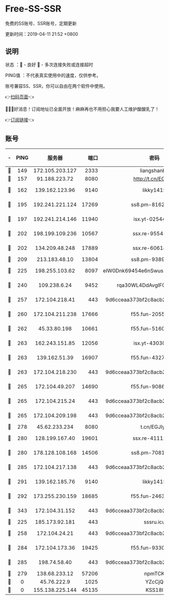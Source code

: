 # Free-SS-SSR

免费的SS账号、SSR账号，定期更新

更新时间：2019-04-11 21:52 +0800

## 说明

状态     ：🙂 - 良好 🙁 - 多次连接失败或连接超时

PING值   ：不代表真实使用中的速度，仅供参考。

账号兼容SS、SSR，你可以自由在两个软件中使用。

👉[扫码页面](https://liesauer.github.io/Free-SS-SSR/)👈

🎉🎉🎉好消息！订阅地址已全面开放！麻麻再也不用担心我要人工维护酸酸乳了！

👉[订阅链接](https://www.liesauer.net/yogurt/subscribe?ACCESS_TOKEN=DAYxR3mMaZAsaqUb)👈

## 账号

|-|PING|服务器|端口|密码|加密方式|区域|
|:----:|:----:|:-----:|-----:|:----:|:----:|:----:|
|🙂|149|172.105.203.127|2333|liangshanbo|chacha20|JP|
|🙂|157|91.188.223.72|8080|http://t.cn/EGJIyrl|rc4-md5|RU|
|🙂|162|139.162.123.96|9140|likky1415|aes-256-cfb|JP|
|🙂|195|192.241.221.124|17269|ss8.pm-81626609|aes-256-cfb|US|
|🙂|197|192.241.214.146|11940|isx.yt-02544513|aes-256-cfb|US|
|🙂|202|198.199.109.236|10567|ssx.re-95545357|aes-256-cfb|US|
|🙂|202|134.209.48.248|17889|ssx.re-60618684|aes-256-cfb|US|
|🙂|209|213.183.48.10|13804|ss8.pm-93895580|rc4-md5|RU|
|🙂|225|198.255.103.62|8097|eIW0Dnk69454e6nSwuspv9DmS201tQ0D|aes-256-cfb|US|
|🙂|240|109.238.6.24|9452|rqa30WL4DdAvgIFG6Fs3znzTa|aes-256-cfb|FR|
|🙂|257|172.104.218.41|443|9d6cceaa373bf2c8acb22e60b6a58be6|aes-256-cfb|US|
|🙂|260|172.104.211.238|17666|f55.fun-20551723|aes-256-cfb|US|
|🙂|262|45.33.80.198|10661|f55.fun-51606632|aes-256-cfb|US|
|🙂|263|162.243.151.85|12056|isx.yt-43030728|aes-256-cfb|US|
|🙂|263|139.162.51.39|16907|f55.fun-43279732|aes-256-cfb|SG|
|🙂|263|172.104.218.230|443|9d6cceaa373bf2c8acb22e60b6a58be6|aes-256-cfb|US|
|🙂|265|172.104.49.207|14690|f55.fun-90866844|aes-256-cfb|SG|
|🙂|265|172.104.215.24|443|9d6cceaa373bf2c8acb22e60b6a58be6|aes-256-cfb|US|
|🙂|265|172.104.209.198|443|9d6cceaa373bf2c8acb22e60b6a58be6|aes-256-cfb|US|
|🙂|278|45.62.233.234|8080|t.cn/EGJIyrl|rc4-md5|CA|
|🙂|280|128.199.167.40|19601|ssx.re-41112805|aes-256-cfb|SG|
|🙂|280|178.128.108.168|14506|ss8.pm-70819008|aes-256-cfb|SG|
|🙂|285|172.104.217.138|443|9d6cceaa373bf2c8acb22e60b6a58be6|aes-256-cfb|US|
|🙂|291|139.162.185.76|9140|likky1415|aes-256-cfb|DE|
|🙂|292|173.255.230.159|18685|f55.fun-24638693|aes-256-cfb|US|
|🙂|343|172.104.31.152|443|9d6cceaa373bf2c8acb22e60b6a58be6|aes-256-cfb|US|
|🙂|225|185.173.92.181|443|sssru.icu|rc4-md5|RU|
|🙂|258|172.104.24.21|443|9d6cceaa373bf2c8acb22e60b6a58be6|aes-256-cfb|US|
|🙂|284|172.104.173.36|19425|f55.fun-93309180|aes-256-cfb|SG|
|🙂|285|198.74.58.40|443|9d6cceaa373bf2c8acb22e60b6a58be6|aes-256-cfb|US|
|🙁|279|138.68.233.12|57206|npmTCK|rc4-md5|US|
|🙁|0|45.76.222.9|1025|YZcCjQ|rc4-md5|JP|
|🙁|0|155.138.225.144|45135|KSS18l|rc4-md5|US|
